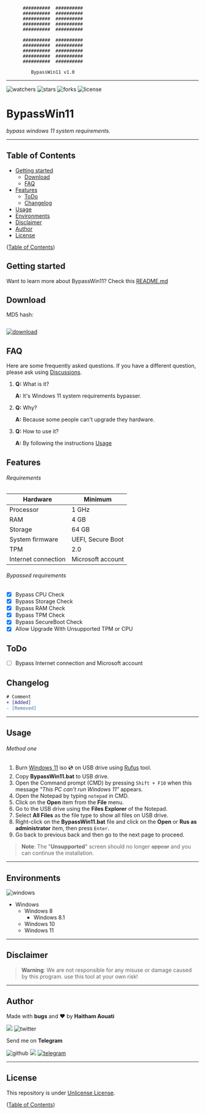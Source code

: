 ```batchfile
      ##########  ##########
      ##########  ##########
      ##########  ##########
      ##########  ##########
      ##########  ##########

      ##########  ##########
      ##########  ##########
      ##########  ##########
      ##########  ##########
      ##########  ##########

         BypassWin11 v1.0
```

___

![watchers](https://custom-icon-badges.demolab.com/github/watchers/haithamaouati/BypassWin11?logo=eye)
![stars](https://custom-icon-badges.demolab.com/github/stars/haithamaouati/BypassWin11?logo=star)
![forks](https://custom-icon-badges.demolab.com/github/forks/haithamaouati/BypassWin11?logo=repo-forked)
![license](https://custom-icon-badges.demolab.com/github/license/haithamaouati/BypassWin11?logo=law)

# BypassWin11

_bypass windows 11 system requirements._

___

## Table of Contents

- [Getting started](#getting-started)
  - [Download](#download)
  - [FAQ](#faq)
- [Features](#features)
  - [ToDo](#todo)
  - [Changelog](#changelog)
- [Usage](#usage)
- [Environments](#environments)
- [Disclaimer](#disclaimer)
- [Author](#author)
- [License](#license)

([Table of Contents](#table-of-contents))

## Getting started

Want to learn more about BypassWin11? Check this [README.md](https://github.com/haithamaouati/BypassWin11/blob/main/README.md)

## Download

MD5 hash:
```
```

<a href="https://github.com/haithamaouati/BypassWin11/archive/refs/heads/main.zip">![download](https://custom-icon-badges.demolab.com/badge/-Download-blue?style=for-the-badge&logo=download&logoColor=white)</a>

## FAQ

Here are some frequently asked questions. If you have a different question, please ask using [Discussions](https://github.com/haithamaouati/BypassWin11/discussions).

1. **Q:** What is it?

   **A:** It's Windows 11 system requirements bypasser.
2. **Q:** Why?

   **A:** Because some people can't upgrade they hardware.
3. **Q:** How to use it?

   **A:** By following the instructions [Usage](#usage)

## Features

###### Requirements

Hardware | Minimum
--- | ---
Processor | 1 GHz
RAM | 4 GB
Storage | 64 GB
System firmware | UEFI, Secure Boot
TPM | 2.0
Internet connection| Microsoft account

###### Bypassed requirements

- [x] Bypass CPU Check
- [x] Bypass Storage Check
- [x] Bypass RAM Check
- [x] Bypass TPM Check
- [x] Bypass SecureBoot Check
- [x] Allow Upgrade With Unsupported TPM or CPU

## ToDo

- [ ] Bypass Internet connection and Microsoft account

## Changelog

```diff
# Comment
+ [Added]
- [Removed]
```
___

## Usage

###### Method one
1. Burn [Windows 11](https://www.microsoft.com/en-us/windows/) iso :cd: on USB drive using [Rufus](https://rufus.ie/en/) tool.
2. Copy **BypassWin11.bat** to USB drive.
3. Open the Command prompt (CMD) by pressing `Shift + F10` when this message _"This PC can't run Windows 11"_ appears.
4. Open the Notepad by typing `notepad` in CMD.
5. Click on the **Open** item from the **File** menu.
6. Go to the USB drive using the **Files Explorer** of the Notepad.
7. Select **All Files** as the file type to show all files on USB drive.
8. Right-click on the **BypassWin11.bat** file and click on the **Open** or **Rus as administrator** item, then press `Enter`.
9. Go back to previous back and then go to the next page to proceed.

> **Note**:
> The "**Unsupported**" screen should no longer ~~appear~~ and you can continue the installation.

___

## Environments

![windows](https://badgen.net/badge/icon/windows?icon=windows&label)

* Windows
    * Windows 8
      * Windows 8.1
    * Windows 10
    * Windows 11

___

## Disclaimer

> **Warning**:
> We are not responsible for any misuse or damage caused by this program. use this tool at your own risk!

___

## Author

Made with **bugs** and :heart: by **Haitham Aouati**

![](https://badgen.net/badge/icon/twitter?icon=twitter&label)
![twitter](https://badgen.net/twitter/follow/haithamaouati)

Send me on **Telegram**

![github](https://badgen.net/badge/icon/github?icon=github&label)
![](https://badgen.net/badge/icon/telegram?icon=telegram&label)
<a href="t.me/haithamaouati">![telegram](https://badgen.net/badge/t.me/haithamaouati/grey)</a>

___

## License

This repository is under [Unlicense License](https://github.com/haithamaouati/BypassTPMCheck-SecureBoot/blob/main/LICENSE).

([Table of Contents](#table-of-contents))
